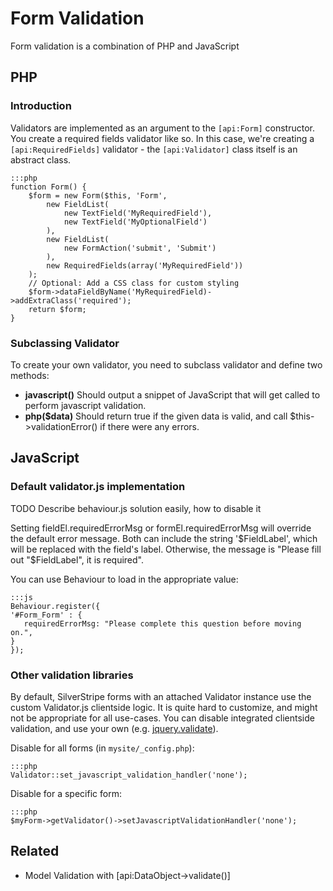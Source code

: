 # Form Validation

Form validation is a combination of PHP and JavaScript

## PHP

### Introduction

Validators are implemented as an argument to the `[api:Form]` constructor.  You create a required fields validator like
so.  In this case, we're creating a `[api:RequiredFields]` validator - the `[api:Validator]` class itself is an abstract
class.


	:::php
	function Form() {
		$form = new Form($this, 'Form',
			new FieldList(
				new TextField('MyRequiredField'),
				new TextField('MyOptionalField')
			),
			new FieldList(
				new FormAction('submit', 'Submit')
			),
			new RequiredFields(array('MyRequiredField'))
		);
		// Optional: Add a CSS class for custom styling
		$form->dataFieldByName('MyRequiredField)->addExtraClass('required');
		return $form;
	}

### Subclassing Validator

To create your own validator, you need to subclass validator and define two methods:

 *  **javascript()** Should output a snippet of JavaScript that will get called to perform javascript validation.
 *  **php($data)** Should return true if the given data is valid, and call $this->validationError() if there were any
errors.

## JavaScript

### Default validator.js implementation

TODO Describe behaviour.js solution easily, how to disable it

Setting fieldEl.requiredErrorMsg or formEl.requiredErrorMsg will override the default error message.  Both can include
the string '$FieldLabel', which will be replaced with the field's label. Otherwise, the message is "Please fill out
"$FieldLabel", it is required".

You can use Behaviour to load in the appropriate value:

	:::js
	Behaviour.register({
	'#Form_Form' : {
	   requiredErrorMsg: "Please complete this question before moving on.",
	}
	});

### Other validation libraries

By default, SilverStripe forms with an attached Validator instance use the custom Validator.js clientside logic. It is
quite hard to customize, and might not be appropriate for all use-cases. You can disable integrated clientside
validation, and use your own (e.g. [jquery.validate](http://docs.jquery.com/Plugins/Validation)).

Disable for all forms (in `mysite/_config.php`):

	:::php
	Validator::set_javascript_validation_handler('none');

Disable for a specific form:

	:::php
	$myForm->getValidator()->setJavascriptValidationHandler('none');


## Related

 * Model Validation with [api:DataObject->validate()]